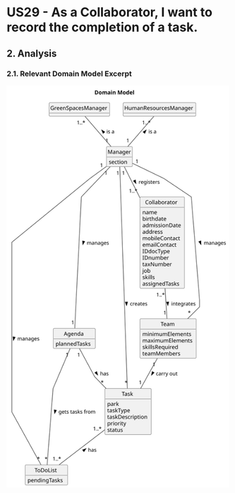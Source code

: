 # US29 - As a Collaborator, I want to record the completion of a task. 

## 2. Analysis

### 2.1. Relevant Domain Model Excerpt 

![Domain Model](svg/us29-domain-model.svg)
